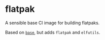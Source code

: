 # flatpak

A sensible base CI image for building flatpaks.

Based on [`base`](https://codeberg.org/Expo/containers/src/branch/master/containers/ci/base), but adds `flatpak` and `elfutils`.
